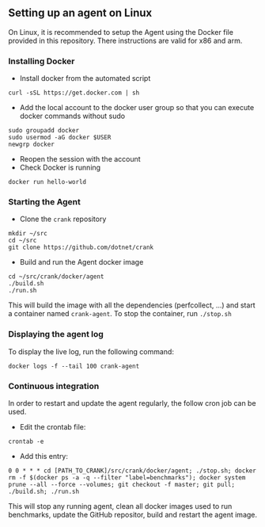 ## Setting up an agent on Linux

On Linux, it is recommended to setup the Agent using the Docker file provided in this repository.
There instructions are valid for x86 and arm.

### Installing Docker

- Install docker from the automated script

```
curl -sSL https://get.docker.com | sh
```

- Add the local account to the docker user group so that you can execute docker commands without sudo

```
sudo groupadd docker
sudo usermod -aG docker $USER
newgrp docker
```

- Reopen the session with the account
- Check Docker is running

```
docker run hello-world
```

### Starting the Agent

- Clone the `crank` repository

```
mkdir ~/src
cd ~/src
git clone https://github.com/dotnet/crank
```

- Build and run the Agent docker image

```
cd ~/src/crank/docker/agent
./build.sh
./run.sh
```

This will build the image with all the dependencies (perfcollect, ...) and start a container named `crank-agent`.
To stop the container, run `./stop.sh`

### Displaying the agent log

To display the live log, run the following command:

```
docker logs -f --tail 100 crank-agent
```

### Continuous integration

In order to restart and update the agent regularly, the follow cron job can be used.

- Edit the crontab file:

```
crontab -e
```

- Add this entry:

```
0 0 * * * cd [PATH_TO_CRANK]/src/crank/docker/agent; ./stop.sh; docker rm -f $(docker ps -a -q --filter "label=benchmarks"); docker system prune --all --force --volumes; git checkout -f master; git pull; ./build.sh; ./run.sh
```

This will stop any running agent, clean all docker images used to run benchmarks, update the GitHub repositor, build and restart the agent image.